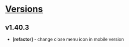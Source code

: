 # [Versions](https://github.com/Tracktor/design-system/releases)

## v1.40.3
- **[refactor]** - change close menu icon in mobile version
